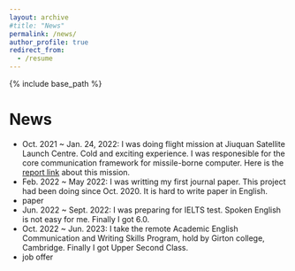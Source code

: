 ```yaml
---
layout: archive
#title: "News"
permalink: /news/
author_profile: true
redirect_from:
  - /resume
---
```


{% include base_path %}

News
======
* Oct. 2021 ~ Jan. 24, 2022: I was doing flight mission at Jiuquan Satellite Launch Centre. Cold and exciting experience. I was responesible for the core communication framework for missile-borne computer. Here is the [report link](https://www.guancha.cn/industry-science/2022_01_24_623388.shtml) about this mission.
* Feb. 2022 ~ May 2022: I was writting my first journal paper. This project had been doing since Oct. 2020. It is hard to write paper in English.
* paper
* Jun. 2022 ~ Sept. 2022: I was preparing for IELTS test. Spoken English is not easy for me. Finally I got 6.0.
* Oct. 2022 ~ Jun. 2023: I take the remote Academic English Communication and Writing Skills Program, hold by Girton college, Cambridge. Finally I got Upper Second Class.
* job offer
